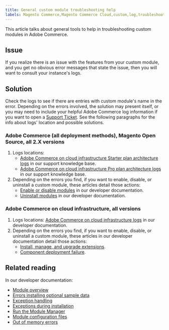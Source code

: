 ```yaml
---
title: General custom module troubleshooting help
labels: Magento Commerce,Magento Commerce Cloud,custom,log,troubleshooting,Adobe Commerce,cloud infrastructure,on-premises,Pro,Starter
---
```


This article talks about general tools to help in troubleshooting custom modules in Adobe Commerce.

## Issue

If you realize there is an issue with the features from your custom module, and you get no obvious error messages that state the issue, then you will want to consult your instance's logs.

## Solution

Check the logs to see if there are entries with custom module's name in the error.  Depending on the errors involved, the solution may present itself, or you may need to include your helpful Adobe Commerce log information if you want to open a [Support Ticket](https://support.magento.com/hc/en-us/articles/360000913794#submit-ticket). See the following paragraphs for the info about logs' location and possible solutions.

### Adobe Commerce (all deployment methods), Magento Open Source, all 2.X versions

1. Logs locations:
    * [Adobe Commerce on cloud infrastructure Starter plan architecture logs](https://support.magento.com/hc/en-us/articles/360020127552) in our support knowledge base.
    * [Adobe Commerce on cloud infrastructure Pro plan architecture logs](https://support.magento.com/hc/en-us/articles/360000318834-Log-locations-directories-for-Pro-plan-Integration-Staging-Production) in our support knowledge base.
1. Depending on the errors you find, if you want to enable, disable, or uninstall a custom module, these articles detail those actions:    
    * [Enable or disable modules](https://devdocs.magento.com/guides/v2.3/install-gde/install/cli/install-cli-subcommands-enable.html) in our developer documentation.
    * [Uninstall modules](https://devdocs.magento.com/guides/v2.3/install-gde/install/cli/install-cli-uninstall-mods.html) in our developer documentation.

### Adobe Commerce on cloud infrastructure, all versions

1. Logs locations: [Adobe Commerce on cloud infrastructure logs](https://devdocs.magento.com/guides/v2.3/cloud/trouble/environments-logs.html) in our developer documentation.
1. Depending on the errors you find, if you want to enable, disable, or uninstall a custom module, these articles in our developer documentation detail those actions:    
    * [Install, manage, and upgrade extensions](https://devdocs.magento.com/guides/v2.3/cloud/howtos/install-components.html).
    * [Component deployment failure](https://devdocs.magento.com/guides/v2.3/cloud/trouble/trouble_comp-deploy-fail.html).

## Related reading

In our developer documentation:

* [Module overview](https://devdocs.magento.com/guides/v2.3/architecture/archi_perspectives/components/modules/mod_intro.html)
* [Errors installing optional sample data](https://devdocs.magento.com/guides/v2.3/install-gde/trouble/tshoot_sample-data.html)
* [Exception handling](https://devdocs.magento.com/guides/v2.3/graphql/develop/exceptions.html)
* [Exceptions during installation](https://devdocs.magento.com/guides/v2.3/install-gde/trouble/tshoot_exceptions.html)
* [Run the Module Manager](https://devdocs.magento.com/guides/v2.3/comp-mgr/module-man/compman-checklist.html)
* [Module configuration files](https://devdocs.magento.com/guides/v2.3/config-guide/config/config-files.html)
* [Out of memory errors](https://devdocs.magento.com/guides/v2.3/comp-mgr/trouble/cman/out-of-memory.html)
